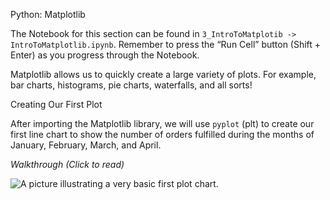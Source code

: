 Python: Matplotlib

The Notebook for this section can be found in `3_IntroToMatplotib -> IntroToMatplotlib.ipynb`. Remember to press the “Run Cell” button (Shift + Enter) as you progress through the Notebook.

Matplotlib allows us to quickly create a large variety of plots. For example, bar charts, histograms, pie charts, waterfalls, and all sorts!

Creating Our First Plot

After importing the Matplotlib library, we will use `pyplot` (plt) to create our first line chart to show the number of orders fulfilled during the months of January, February, March, and April.

_Walkthrough (Click to read)_

  

![A picture illustrating a very basic first plot chart.](https://assets.tryhackme.com/additional/aoc2023/day2/6.png)